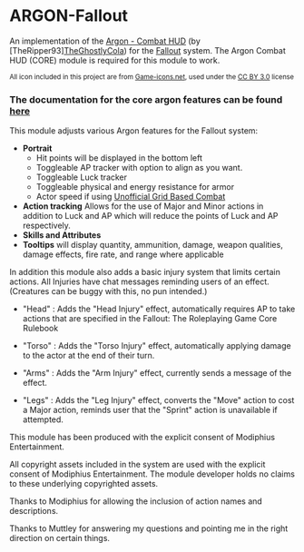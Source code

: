# ARGON-Fallout
An implementation of the [Argon - Combat HUD](https://foundryvtt.com/packages/enhancedcombathud) (by [TheRipper93][TheGhostlyCola](https://github.com/TheGhostlyCola)) for the [Fallout](https://github.com/Muttley/foundryvtt-fallout) system. The Argon Combat HUD (CORE) module is required for this module to work.


<sup>All icon included in this project are from [Game-icons.net](game-icons.net), used under the [CC BY 3.0](https://creativecommons.org/licenses/by/3.0/) license</sup>

### The documentation for the core argon features can be found [here](https://api.theripper93.com/modulewiki/enhancedcombathud/free)

This module adjusts various Argon features for the Fallout system:
- **Portrait**
    - Hit points will be displayed in the bottom left
    - Toggleable AP tracker with option to align as you want.
    - Toggleable Luck tracker
    - Toggleable physical and energy resistance for armor
    - Actor speed if using [Unofficial Grid Based Combat](https://drive.google.com/file/d/1cQW-g-_FQTW48tG_UTruYdE_OrAY1UcW/view)
- **Action tracking** Allows for the use of Major and Minor actions in addition to Luck and AP which will reduce the points of Luck and AP respectively.  
- **Skills and Attributes** 
- **Tooltips** will display quantity, ammunition, damage, weapon qualities, damage effects, fire rate, and range where applicable

In addition this module also adds a basic injury system that limits certain actions. All Injuries have chat messages reminding users of an effect.
(Creatures can be buggy with this, no pun intended.)

- "Head" : Adds the "Head Injury" effect, automatically requires AP to take actions that are specified in the Fallout: The Roleplaying Game Core Rulebook

- "Torso" : Adds the "Torso Injury" effect, automatically applying damage to the actor at the end of their turn. 

- "Arms" : Adds the "Arm Injury" effect, currently sends a message of the effect.

- "Legs" : Adds the "Leg Injury" effect, converts the "Move" action to cost a Major action, reminds user that the "Sprint" action is unavailable if attempted.


This module has been produced with the explicit consent of Modiphius Entertainment.

All copyright assets included in the system are used with the explicit consent of Modiphius Entertainment. The module developer holds no claims to these underlying copyrighted assets.

Thanks to Modiphius for allowing the inclusion of action names and descriptions. 

Thanks to Muttley for answering my questions and pointing me in the right direction on certain things.
